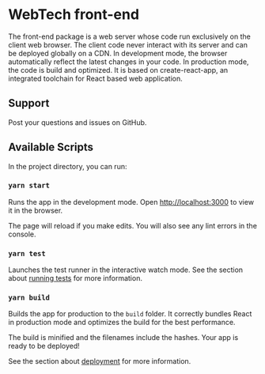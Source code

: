 
# WebTech front-end

The front-end package is a web server whose code run exclusively on the client web browser. The client code never interact with its server and can be deployed globally on a CDN. In development mode, the browser automatically reflect the latest changes in your code. In production mode, the code is build and optimized. It is based on create-react-app, an integrated toolchain for React based web application.

## Support

Post your questions and issues on GitHub.

## Available Scripts

In the project directory, you can run:

### `yarn start`

Runs the app in the development mode. Open [http://localhost:3000](http://localhost:3000) to view it in the browser.

The page will reload if you make edits. You will also see any lint errors in the console.

### `yarn test`

Launches the test runner in the interactive watch mode. See the section about [running tests](https://facebook.github.io/create-react-app/docs/running-tests) for more information.

### `yarn build`

Builds the app for production to the `build` folder. It correctly bundles React in production mode and optimizes the build for the best performance.

The build is minified and the filenames include the hashes. Your app is ready to be deployed!

See the section about [deployment](https://facebook.github.io/create-react-app/docs/deployment) for more information.
